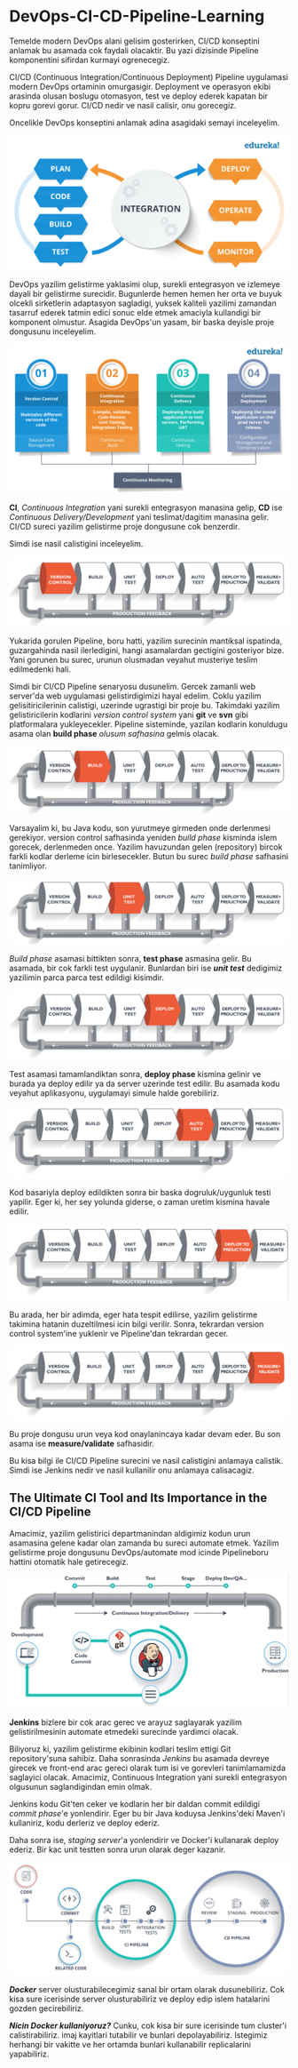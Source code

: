 # DevOps-CI-CD-Pipeline-Learning

Temelde modern DevOps alani gelisim gosterirken, CI/CD konseptini anlamak bu asamada cok faydali olacaktir. Bu yazi dizisinde Pipeline komponentini sifirdan kurmayi ogrenecegiz.

CI/CD (Continuous Integration/Continuous Deployment) Pipeline uygulamasi modern DevOps ortaminin omurgasigir. Deployment ve operasyon ekibi arasinda olusan boslugu otomasyon, test ve deploy ederek kapatan bir kopru gorevi gorur. CI/CD nedir ve nasil calisir, onu gorecegiz.

Oncelikle DevOps konseptini anlamak adina asagidaki semayi inceleyelim.  

![alt](cicdmodels/DevOps_schema.png)

DevOps yazilim gelistirme yaklasimi olup, surekli entegrasyon ve izlemeye dayali bir gelistirme surecidir. Bugunlerde hemen hemen her orta ve buyuk olcekli sirketlerin adaptasyon sagladigi, yuksek kaliteli yazilimi zamandan tasarruf ederek tatmin edici sonuc elde etmek amaciyla kullandigi bir komponent olmustur. Asagida DevOps'un yasam, bir baska deyisle proje dongusunu inceleyelim.

![alt](cicdmodels/DevOps_lifecycle.png)

**CI**, *Continuous Integration* yani surekli entegrasyon manasina gelip, **CD** ise *Continuous Delivery/Development* yani teslimat/dagitim manasina gelir. CI/CD sureci yazilim gelistirme proje dongusune cok benzerdir.

Simdi ise nasil calistigini inceleyelim.

![alt](cicdmodels/versioncontrol.png)

Yukarida gorulen Pipeline, boru hatti, yazilim surecinin mantiksal ispatinda, guzargahinda nasil ilerledigini, hangi asamalardan gectigini gosteriyor bize. Yani gorunen bu surec, urunun olusmadan veyahut musteriye teslim edilmedenki hali.

Simdi bir CI/CD Pipeline senaryosu dusunelim. Gercek zamanli web server'da web uygulamasi gelistirdigimizi hayal edelim. Coklu yazilim gelisitiricilerinin calistigi, uzerinde ugrastigi bir proje bu. Takimdaki yazilim gelistiricilerin kodlarini *version control system* yani **git** ve **svn** gibi platformalara yukleyecekler. Pipeline sisteminde, yazilan kodlarin konuldugu asama olan **build phase** *olusum safhasina* gelmis olacak.

![alt](cicdmodels/build.png)

Varsayalim ki, bu Java kodu, son yurutmeye girmeden onde derlenmesi gerekiyor. version control safhasinda yeniden *build phase* kisminda islem gorecek, derlenmeden once. Yazilim havuzundan gelen (repository) bircok farkli kodlar derleme icin birlesecekler. Butun bu surec *build phase* safhasini tanimliyor.

![alt](cicdmodels/unittest.png)

*Build phase* asamasi bittikten sonra, **test phase** asmasina gelir. Bu asamada, bir cok farkli test uygulanir. Bunlardan biri ise ***unit test*** dedigimiz yazilimin parca parca test edildigi kisimdir.

![alt](cicdmodels/deploy.png)

Test asamasi tamamlandiktan sonra, **deploy phase** kismina gelinir ve burada ya deploy edilir ya da server uzerinde test edilir. Bu asamada kodu veyahut aplikasyonu, uygulamayi simule halde gorebiliriz.

![alt](cicdmodels/autotest.png)

Kod basariyla deploy edildikten sonra bir baska dogruluk/uygunluk testi yapilir. Eger ki, her sey yolunda giderse, o zaman uretim kismina havale edilir.

![alt](cicdmodels/deployproduction.png)

Bu arada, her bir adimda, eger hata tespit edilirse, yazilim gelistirme takimina hatanin duzeltilmesi icin bilgi verilir. Sonra, tekrardan version control system'ine yuklenir ve Pipeline'dan tekrardan gecer.

![alt](cicdmodels/measure.png)

Bu proje dongusu urun veya kod onaylanincaya kadar devam eder. Bu son asama ise **measure/validate** safhasidir.

Bu kisa bilgi ile CI/CD Pipeline surecini ve nasil calistigini anlamaya calistik. Simdi ise Jenkins nedir ve nasil kullanilir onu anlamaya calisacagiz.

## The Ultimate CI Tool and Its Importance in the CI/CD Pipeline

Amacimiz, yazilim gelistirici departmanindan aldigimiz kodun urun asamasina gelene kadar olan zamanda bu sureci automate etmek. Yazilim gelistirme proje dongusunu DevOps/automate mod icinde Pipelineboru hattini otomatik hale getirecegiz.

![alt](cicdmodels/automate.png)

**Jenkins** bizlere bir cok arac gerec ve arayuz saglayarak yazilim gelistirilmesinin automate etmedeki surecinde yardimci olacak.

Biliyoruz ki, yazilim gelistirme ekibinin kodlari teslim ettigi Git repository'suna sahibiz. Daha sonrasinda *Jenkins* bu asamada devreye girecek ve front-end arac gereci olarak tum isi ve gorevleri tanimlamamizda saglayici olacak. Amacimiz, Continuous Integration yani surekli entegrasyon olgusunun saglandigindan emin olmak.

Jenkins kodu Git'ten ceker ve kodlarin her bir daldan commit edildigi *commit phase*'e yonlendirir. Eger bu bir Java koduysa Jenkins'deki Maven'i kullaniriz, kodu derleriz ve deploy ederiz.

Daha sonra ise, *staging server*'a yonlendirir ve Docker'i kullanarak deploy ederiz. Bir kac unit testten sonra urun olarak deger kazanir.

![alt](cicdmodels/staging.png)

***Docker*** server olusturabilecegimiz sanal bir ortam olarak dusunebiliriz. Cok kisa sure icerisinde server olusturabiliriz ve deploy edip islem hatalarini gozden gecirebiliriz.

***Nicin Docker kullaniyoruz?*** Cunku, cok kisa bir sure icerisinde tum cluster'i calistirabiliriz. imaj kayitlari tutabilir ve bunlari depolayabiliriz. Istegimiz herhangi bir vakitte ve her ortamda bunlari kullanabilir replicalarini yapabiliriz.
